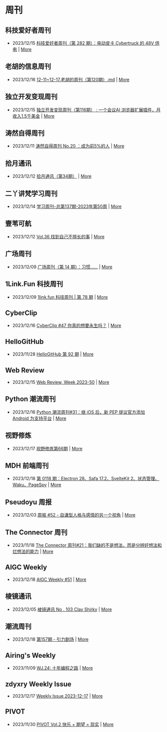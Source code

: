 # 周刊

## 科技爱好者周刊
- 2023/12/15 [科技爱好者周刊（第 282 期）：电动皮卡 Cybertruck 的 48V 供电](http://www.ruanyifeng.com/blog/2023/12/weekly-issue-282.html) | [More](channels/科技爱好者周刊.md)

## 老胡的信息周刊
- 2023/12/16 [12-11~12-17.老胡的周刊（第120期）.md](https://weekly.howie6879.com/2023/12-11~12-17.老胡的周刊（第120期）.html) | [More](channels/老胡的信息周刊.md)

## 独立开发变现周刊
- 2023/12/15 [独立开发变现周刊（第116期） : 一个会议AI 浏览器扩展插件，月收入1.5千美金](https://www.ezindie.com/weekly/issue-116) | [More](channels/独立开发变现周刊.md)

## 涛然自得周刊
- 2023/12/11 [涛然自得周刊 No.20 ：成为前5%的人](http://heyitao.com/post/beyond-code-weekly-020) | [More](channels/涛然自得周刊.md)

## 拾月通讯
- 2023/12/12 [拾月通讯（第34期）](https://www.skyue.com/23121220.html) | [More](channels/拾月通讯.md)

## 二丫讲梵学习周刊
- 2023/12/14 [学习周刊-总第137期-2023年第50周](https://wiki.eryajf.net/pages/854f9d/) | [More](channels/二丫讲梵学习周刊.md)

## 壹苇可航
- 2023/12/12 [Vol.36 找到自己不擅长的事](https://justgoidea.com/newsletter/202336/?utm_source=atom_feed) | [More](channels/壹苇可航.md)

## 广场周刊
- 2023/12/09 [广场周刊（第 14 期）：习惯……](https://immmmm.com/weekly-2023-12-09/) | [More](channels/广场周刊.md)

## 1Link.Fun 科技周刊
- 2023/12/09 [1link.fun 科技周刊 | 第 78 期](https://1link.fun/blog/issue/issue78/) | [More](channels/1Link.Fun%20%E7%A7%91%E6%8A%80%E5%91%A8%E5%88%8A.md)

## CyberClip
- 2023/12/16 [CyberClip #47 你真的想要永生吗？](https://shyrz.me/cyberclip-47-do-you-really-want-to-live-forever/) | [More](channels/CyberClip.md)

## HelloGitHub
- 2023/11/28 [HelloGitHub 第 92 期](https://hellogithub.com/periodical/volume/92) | [More](channels/HelloGitHub.md)

## Web Review
- 2023/12/15 [Web Review, Week 2023-50](https://ervin.ipsquad.net/blog/2023/12/15/web-review-week-2023-50/) | [More](channels/Web%20Review.md)

## Python 潮流周刊
- 2023/12/16 [Python 潮流周刊#31：继 iOS 后，新 PEP 提议官方添加 Android 为支持平台](https://pythoncat.top/posts/2023-12-16-weekly/) | [More](channels/Python%20%E6%BD%AE%E6%B5%81%E5%91%A8%E5%88%8A.md)

## 视野修炼
- 2023/12/17 [视野修炼第66期](https://sugarat.top/weekly/2023-12-17.html) | [More](channels/%E8%A7%86%E9%87%8E%E4%BF%AE%E7%82%BC.md)

## MDH 前端周刊
- 2023/12/18 [第 0118 期：Electron 28、Safa 17.2、SvelteKit 2、状态管理、Waku、PageSpy](https://mdhweekly.com/weekly/issue-0118) | [More](channels/MDH%20%E5%89%8D%E7%AB%AF%E5%91%A8%E5%88%8A.md)

## Pseudoyu 周报
- 2023/12/03 [周报 #52 - 自谦型人格与感情的另一个视角](https://www.pseudoyu.com/zh/2023/12/03/weekly_review_20231203/) | [More](channels/Pseudoyu%20%E5%91%A8%E6%8A%A5.md)

## The Connector 周刊
- 2023/11/18 [The Connector 周刊#21：我们缺的不是想法，而是分辨好想法和烂想法的能力](https://liduos.com/the-connector-weekly-21.html) | [More](channels/The%20Connector%20%E5%91%A8%E5%88%8A.md)

## AIGC Weekly
- 2023/12/18 [AIGC Weekly #51](https://quail.ink/op7418/p/aigc-weekly-51) | [More](channels/AIGC%20Weekly.md)

## 棱镜通讯
- 2023/12/05 [棱镜通讯 No . 103 Clay Shirky](https://wangyurui.com/posts/leng-jing-tong-xun-no-103-clay-shirky-a45f1c03) | [More](channels/%E6%A3%B1%E9%95%9C%E9%80%9A%E8%AE%AF.md)

## 潮流周刊
- 2023/12/18 [第157期 - 引力剧场](https://weekly.tw93.fun/posts/157-%E5%BC%95%E5%8A%9B%E5%89%A7%E5%9C%BA/) | [More](channels/%E6%BD%AE%E6%B5%81%E5%91%A8%E5%88%8A.md)

## Airing's Weekly
- 2023/11/09 [WJ.24: 十年编程之路](https://weekly.ursb.me/posts/weekly-24/) | [More](channels/Airing%27s%20Weekly.md)

## zdyxry Weekly Issue
- 2023/12/17 [Weekly Issue 2023-12-17](https://zdyxry.github.io/2023/12/17/Weekly-Issue-2023-12-17/) | [More](channels/zdyxry%20Weekly%20Issue.md)

## PIVOT
- 2023/11/30 [PIVOT Vol.2 快乐 + 期望 = 现实](https://anotherdayu.com/2023/5519/) | [More](channels/PIVOT.md)

